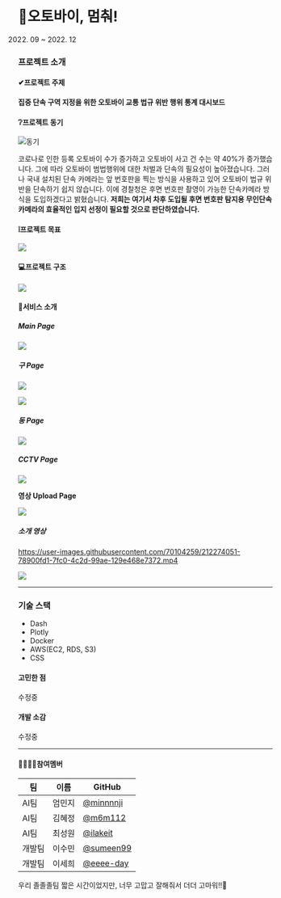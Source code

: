 
# 🛵오토바이, 멈춰!
 2022. 09 ~ 2022. 12

###  프로젝트 소개

#### ✔프로젝트 주제

**집중 단속 구역 지정을 위한 오토바이 교통 법규 위반 행위 통계 대시보드**



#### ❔프로젝트 동기

![동기](https://user-images.githubusercontent.com/70104259/212263340-1af19402-bb4a-4b72-82e9-c9877d44d07e.png)

코로나로 인한 등록 오토바이 수가 증가하고 오토바이 사고 건 수는 약 40%가 증가했습니다.  그에 따라 오토바이 범법행위에 대한 처벌과 단속의 필요성이 높아졌습니다. 그러나 국내 설치된 단속 카메라는 앞 번호판을 찍는 방식을 사용하고 있어 오토바이 법규 위반을 단속하기 쉽지 않습니다. 이에 경찰청은 후면 번호판 촬영이 가능한 단속카메라 방식을 도입하겠다고 밝혔습니다. **저희는 여기서 차후 도입될 후면 번호판 탐지용 무인단속카메라의 효율적인 입지 선정이 필요할 것으로 판단하였습니다.**



#### ❕프로젝트 목표

![](https://user-images.githubusercontent.com/70104259/212266727-ef0f4ca8-e9c9-4c2d-9d86-d5b6e1ba8f0c.png)



#### 💻프로젝트 구조

![](https://user-images.githubusercontent.com/70104259/212268151-1b914b0c-fed6-4614-9c41-aeb9f6fe9b11.png)

#### 📢서비스 소개

##### Main Page

![](https://user-images.githubusercontent.com/70104259/212273043-e4935765-0b4c-45bf-a458-39703c45e89e.png)



##### 구 Page

![](https://user-images.githubusercontent.com/70104259/212273262-9848005f-3605-492e-a4cd-9c676bcec79b.png)



![](https://user-images.githubusercontent.com/70104259/212273366-6ca223dc-f576-4bc4-9e8c-62faf4d7308b.png)



##### 동 Page

![](https://user-images.githubusercontent.com/70104259/212273744-289c3a76-a257-4f69-929d-02c519f257e1.png)



##### CCTV Page

![](https://user-images.githubusercontent.com/70104259/212273911-a9ae136f-0d81-4a07-a285-dddbf4e7adcf.png)



**영상 Upload Page**

![](https://user-images.githubusercontent.com/70104259/212278464-4a5e0e97-540f-4717-b2d8-a267b0b1fd0d.png)





##### 소개 영상

https://user-images.githubusercontent.com/70104259/212274051-78900fd1-7fc0-4c2d-99ae-129e468e7372.mp4



![](https://user-images.githubusercontent.com/70104259/212274331-8f4a8a41-d5be-4377-a153-8a22631f02fc.gif)



------

### 기술 스택

- Dash
- Plotly
- Docker
- AWS(EC2, RDS, S3)
- CSS



#### 고민한 점

수정중

#### 개발 소감

수정중

 

------



#### 👨‍👨‍👧‍👦참여멤버 

| 팀     | 이름   | GitHub                                   |
| ------ | ------ | ---------------------------------------- |
| AI팀   | 엄민지 | [@minnnnji](https://github.com/minnnnji) |
| AI팀   | 김혜정 | [@m6m112](https://github.com/m6m112)     |
| AI팀   | 최성원 | [@ilakeit](https://github.com/ilakeit)   |
| 개발팀 | 이수민 | [@sumeen99](https://github.com/sumeen99) |
| 개발팀 | 이세희 | [@eeee-day](https://github.com/eeee-day) |

우리 졸졸졸팀 짧은 시간이었지만, 너무 고맙고 잘해줘서 더더 고마워!!💜
